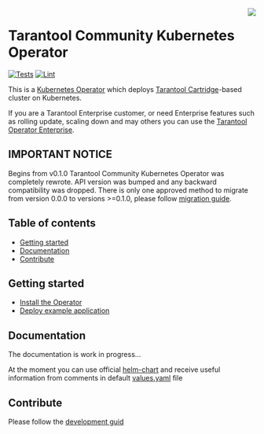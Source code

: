 <a href="http://tarantool.org">
   <img src="https://static.tarantool.io/pub/221123-0838-43389b9/tarantool/images/current-logo.svg" align="right">
</a>

# Tarantool Community Kubernetes Operator

[![Tests][gh-test-actions-badge]][gh-actions-url]
[![Lint][gh-lint-actions-badge]][gh-actions-url]

This is a [Kubernetes Operator](https://coreos.com/operators/) which deploys [Tarantool Cartridge](https://github.com/tarantool/cartridge)-based
cluster on Kubernetes.

If you are a Tarantool Enterprise customer, or need Enterprise features such as rolling update, scaling down and may others
you can use the [Tarantool Operator Enterprise](https://www.tarantool.io/ru/kubernetesoperator).

## IMPORTANT NOTICE

Begins from v0.1.0 Tarantool Community Kubernetes Operator was completely rewrote.
API version was bumped and any backward compatibility was dropped.
There is only one approved method to migrate from version 0.0.0 to versions >=0.1.0,
please follow [migration guide](./docs/migrate-from-0.0.*-to-0.1.*.md).

## Table of contents

* [Getting started](#getting-started)
* [Documentation](#documentation)
* [Contribute](#contribute)

## Getting started

- [Install the Operator](./docs/installation.md)
- [Deploy example application](./docs/deploy-example-application.md)

## Documentation

The documentation is work in progress...

At the moment you can use official [helm-chart](https://github.com/tarantool/helm-charts/tree/master/charts/tarantool-operator) 
and receive useful information from comments in default [values.yaml](https://github.com/tarantool/helm-charts/blob/master/charts/tarantool-operator/values.yaml) file 

## Contribute

Please follow the [development guid](./docs/development-guide.md)

[gh-lint-actions-badge]: https://github.com/tarantool/tarantool-operator/actions/workflows/lint.yml/badge.svg
[gh-test-actions-badge]: https://github.com/tarantool/tarantool-operator/actions/workflows/test.yml/badge.svg
[gh-actions-url]: https://github.com/tarantool/tarantool-operator/actions
